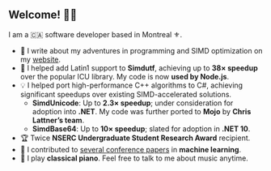 ## Welcome! 🧑‍💻

I am a 🇨🇦 software developer based in Montreal ⚜️.

- 📰 I write about my adventures in programming and SIMD optimization on my [website](https://nick-nuon.github.io/).
- 🚀 I helped add Latin1 support to **Simdutf**, achieving up to **38× speedup** over the popular ICU library. My code is now **used by Node.js**.
- 💡 I helped port high-performance C++ algorithms to C#, achieving significant speedups over existing SIMD-accelerated solutions.
  - **SimdUnicode**: Up to **2.3× speedup**; under consideration for adoption into **.NET**. My code was further ported to **Mojo** by **Chris Lattner’s team**.
  - **SimdBase64**: Up to **10× speedup**; slated for adoption in **.NET 10**.
- 🏆 Twice **NSERC Undergraduate Student Research Award** recipient.
- 🧠 I contributed to [several conference papers](https://dblp.org/pid/202/0273.html) in **machine learning**.
- 🎹 I play **classical piano**. Feel free to talk to me about music anytime.
